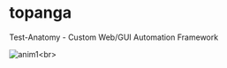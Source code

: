 # topanga
Test-Anatomy - Custom Web/GUI Automation Framework

![anim1](https://github.com/eagleEggs/topanga/blob/master/screenshots/ta.png?)<br>
